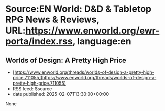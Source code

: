 # Source:EN World: D&D & Tabletop RPG News & Reviews, URL:https://www.enworld.org/ewr-porta/index.rss, language:en

## Worlds of Design: A Pretty High Price
 - [https://www.enworld.org/threads/worlds-of-design-a-pretty-high-price.711055](https://www.enworld.org/threads/worlds-of-design-a-pretty-high-price.711055)
 - RSS feed: $source
 - date published: 2025-02-07T13:30:00+00:00

None

